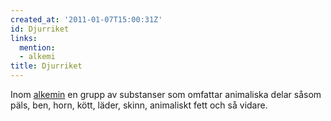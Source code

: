 ```yaml
---
created_at: '2011-01-07T15:00:31Z'
id: Djurriket
links:
  mention:
  - alkemi
title: Djurriket
---
```


Inom [alkemin] en grupp av substanser som omfattar animaliska delar såsom päls, ben, horn, kött,
läder, skinn, animaliskt fett och så vidare.

  [alkemin]: alkemi

